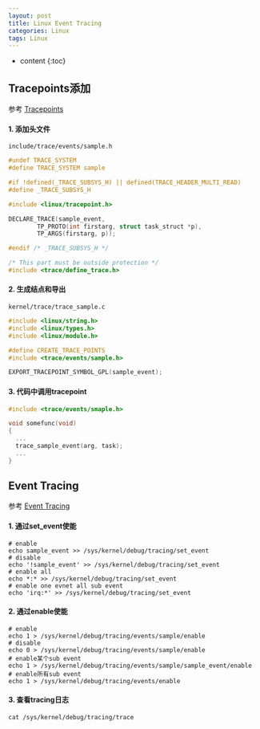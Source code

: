```yaml
---
layout: post
title: Linux Event Tracing
categories: Linux
tags: Linux
---
```


* content
{:toc}
## Tracepoints添加

参考 [Tracepoints]( https://www.kernel.org/doc/html/latest/trace/tracepoints.html )

#### 1. 添加头文件

`include/trace/events/sample.h`

```c
#undef TRACE_SYSTEM
#define TRACE_SYSTEM sample

#if !defined(_TRACE_SUBSYS_H) || defined(TRACE_HEADER_MULTI_READ)
#define _TRACE_SUBSYS_H

#include <linux/tracepoint.h>

DECLARE_TRACE(sample_event,
        TP_PROTO(int firstarg, struct task_struct *p),
        TP_ARGS(firstarg, p));

#endif /* _TRACE_SUBSYS_H */

/* This part must be outside protection */
#include <trace/define_trace.h>
```



#### 2. 生成结点和导出

`kernel/trace/trace_sample.c`

```c
#include <linux/string.h>
#include <linux/types.h>
#include <linux/module.h>

#define CREATE_TRACE_POINTS
#include <trace/events/sample.h>

EXPORT_TRACEPOINT_SYMBOL_GPL(sample_event);
```

#### 3. 代码中调用tracepoint

```c
#include <trace/events/smaple.h>

void somefunc(void)
{
  ...
  trace_sample_event(arg, task);
  ...
}
```



## Event Tracing

参考 [Event Tracing]( https://www.kernel.org/doc/html/latest/trace/events.html )

#### 1. 通过set_event使能

```shell
# enable
echo sample_event >> /sys/kernel/debug/tracing/set_event
# disable
echo '!sample_event' >> /sys/kernel/debug/tracing/set_event
# enable all
echo *:* >> /sys/kernel/debug/tracing/set_event
# enable one evnet all sub event
echo 'irq:*' >> /sys/kernel/debug/tracing/set_event
```

#### 2. 通过enable使能

```shell
# enable                   
echo 1 > /sys/kernel/debug/tracing/events/sample/enable
# disable
echo 0 > /sys/kernel/debug/tracing/events/sample/enable
# enable某个sub event
echo 1 > /sys/kernel/debug/tracing/events/sample/sample_event/enable
# enable所有sub event
echo 1 > /sys/kernel/debug/tracing/events/enable
```

#### 3. 查看tracing日志

```shell
cat /sys/kernel/debug/tracing/trace
```

